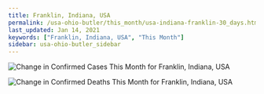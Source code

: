 ```yaml
---
title: Franklin, Indiana, USA
permalink: /usa-ohio-butler/this_month/usa-indiana-franklin-30_days.html
last_updated: Jan 14, 2021
keywords: ["Franklin, Indiana, USA", "This Month"]
sidebar: usa-ohio-butler_sidebar
---
```


![Change in Confirmed Cases This Month for Franklin, Indiana, USA](/covid_tracker/images/graphs/usa-indiana-franklin-delta_confirmed-30_days_graph.png)

![Change in Confirmed Deaths This Month for Franklin, Indiana, USA](/covid_tracker/images/graphs/usa-indiana-franklin-delta_deaths-30_days_graph.png)

